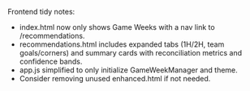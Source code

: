 Frontend tidy notes:
- index.html now only shows Game Weeks with a nav link to /recommendations.
- recommendations.html includes expanded tabs (1H/2H, team goals/corners) and summary cards with reconciliation metrics and confidence bands.
- app.js simplified to only initialize GameWeekManager and theme.
- Consider removing unused enhanced.html if not needed.
